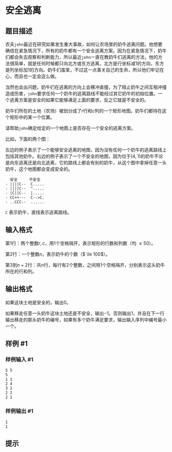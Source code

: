 # 安全逃离

## 题目描述

农夫`john`最近在研究如果发生重大事故，如何让农场里的奶牛逃离问题。他想要确信在紧急情况下，所有的奶牛都有一个安全逃离方案。因为在紧急情况下，奶牛们都会失去观察和判断能力，所以最近`john`一直在教奶牛们逃离的方法，他的方法很简单，就是任何时候都只向北方或东方逃离，北方是行坐标减1的方向，东方是列坐标加1的方向。奶牛们虽笨，不过这一点事关自己的生命，所以他们牢记在心，而且也一定会这么做。

当然也会出问题，奶牛们在逃离的方向上会横冲直撞，为了阻止奶牛之间互相冲撞造成伤害，`john`要求任何一个奶牛的逃离路线不能经过其它奶牛的初始位置。一个逃离方案是安全的如果它能够满足上面的要求，反之它就是不安全的。

奶牛们所在的土地（农场）被划分成了$r$行和$c$列的一个矩形地图。奶牛们都待在这个矩形中的某一个位置。

请帮助`john`确定给定的一个地图上是否存在一个安全的逃离方案。

比如，下面的两个图：

左边的例子表示了一个能够安全逃离的地图，因为没有任何一个奶牛的逃离路线上包括其他奶牛。右边的例子表示了一个不安全的地图，因为位于$(4,1)$的奶牛不论是向东逃离还是向北逃离，它的路线上都会有别的奶牛，从这个图中拿掉任意一头奶牛，这个地图都会变成安全的。

```plain
  安全     不安全
- ||||C--  C.....
- ||||C--  ^.....
- |C||C--  |.....
- CC++---  C-->C.
- ..CCC--  ......
```

`C` 表示奶牛，直线表示逃离路线。

## 输入格式

第$1$行：两个整数$r,c$，用1个空格隔开，表示矩形的行数和列数（均 $\le 50$）。

第$2$行：一个整数$n$，表示奶牛的个数（$ \le 100$）。

第$3$到$n+2$行：共$n$行，每行有$2$个整数，之间用$1$个空格隔开，分别表示这头奶牛所在的行和列。


## 输出格式

如果这块土地是安全的，输出$0$。

如果移走任意一头奶牛这块土地还是不安全，输出$-1$。否则输出$1$，并且在下一行输出移走的那头奶牛的编号，如果有多个奶牛满足要求，输出输入序列中编号最小一个。


## 样例 #1

### 样例输入 #1
```
5 5
5
1 1
2 4
3 1
2 2
2 1
```

### 样例输出 #1

```
1
1
```

## 提示


